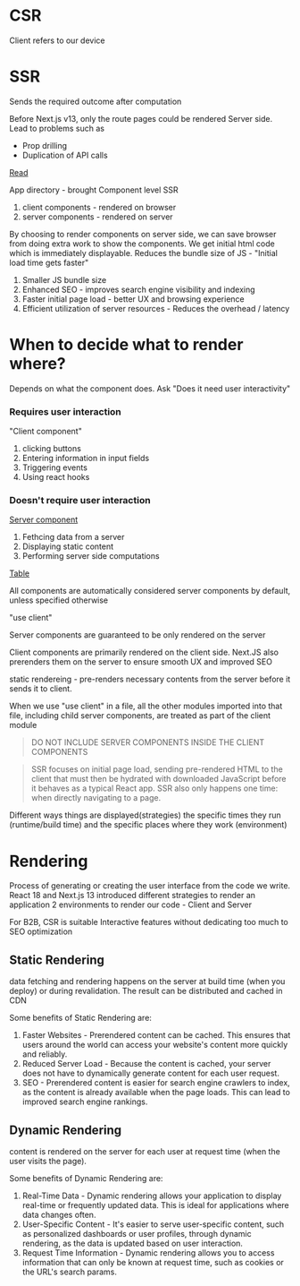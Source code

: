 # CSR

Client refers to our device

# SSR

Sends the required outcome after computation

Before Next.js v13, only the route pages could be rendered Server side.
Lead to problems such as

- Prop drilling
- Duplication of API calls

[Read](https://vercel.com/blog/nextjs-app-router-data-fetching)

App directory - brought Component level SSR

1. client components - rendered on browser
2. server components - rendered on server

By choosing to render components on server side, we can save browser from doing extra work to show the components.
We get initial html code which is immediately displayable.
Reduces the bundle size of JS - "Initial load time gets faster"

1. Smaller JS bundle size
2. Enhanced SEO - improves search engine visibility and indexing
3. Faster initial page load - better UX and browsing experience
4. Efficient utilization of server resources - Reduces the overhead / latency

# When to decide what to render where?

Depends on what the component does.
Ask "Does it need user interactivity"

### Requires user interaction

"Client component"

1. clicking buttons
2. Entering information in input fields
3. Triggering events
4. Using react hooks

### Doesn't require user interaction

[Server component](https://vercel.com/blog/understanding-react-server-components)

1. Fethcing data from a server
2. Displaying static content
3. Performing server side computations

[Table](https://nextjs.org/docs/app/building-your-application/rendering/composition-patterns)

All components are automatically considered server components by default, unless specified otherwise

"use client"

Server components are guaranteed to be only rendered on the server

Client components are primarily rendered on the client side. Next.JS also prerenders them on the server to ensure smooth UX and improved SEO

static rendereing - pre-renders necessary contents from the server before it sends it to client.

When we use "use client" in a file, all the other modules imported into that file, including child server components, are treated as part of the client module

> DO NOT INCLUDE SERVER COMPONENTS INSIDE THE CLIENT COMPONENTS

> SSR focuses on initial page load, sending pre-rendered HTML to the client that must then be hydrated with downloaded JavaScript before it behaves as a typical React app. SSR also only happens one time: when directly navigating to a page.

Different ways things are displayed(strategies)
the specific times they run (runtime/build time)
and the specific places where they work (environment)

# Rendering

Process of generating or creating the user interface from the code we write.
React 18 and Next.js 13 introduced different strategies to render an application
2 environments to render our code - Client and Server

For B2B, CSR is suitable
Interactive features without dedicating too much to SEO optimization

## Static Rendering

data fetching and rendering happens on the server at build time (when you deploy) or during revalidation. The result can be distributed and cached in CDN

Some benefits of Static Rendering are:

1. Faster Websites - Prerendered content can be cached. This ensures that users around the world can access your website's content more quickly and reliably.
2. Reduced Server Load - Because the content is cached, your server does not have to dynamically generate content for each user request.
3. SEO - Prerendered content is easier for search engine crawlers to index, as the content is already available when the page loads. This can lead to improved search engine rankings.

## Dynamic Rendering

content is rendered on the server for each user at request time (when the user visits the page).

Some benefits of Dynamic Rendering are:

1. Real-Time Data - Dynamic rendering allows your application to display real-time or frequently updated data. This is ideal for applications where data changes often.
2. User-Specific Content - It's easier to serve user-specific content, such as personalized dashboards or user profiles, through dynamic rendering, as the data is updated based on user interaction.
3. Request Time Information - Dynamic rendering allows you to access information that can only be known at request time, such as cookies or the URL's search params.
